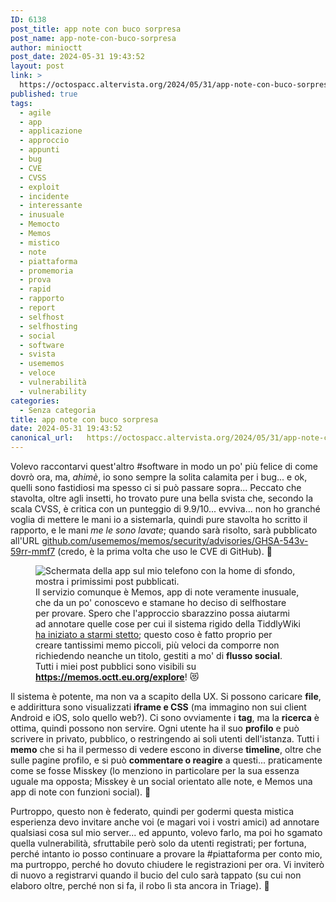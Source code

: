 ```yaml
---
ID: 6138
post_title: app note con buco sorpresa
post_name: app-note-con-buco-sorpresa
author: minioctt
post_date: 2024-05-31 19:43:52
layout: post
link: >
  https://octospacc.altervista.org/2024/05/31/app-note-con-buco-sorpresa/
published: true
tags:
  - agile
  - app
  - applicazione
  - approccio
  - appunti
  - bug
  - CVE
  - CVSS
  - exploit
  - incidente
  - interessante
  - inusuale
  - Memocto
  - Memos
  - mistico
  - note
  - piattaforma
  - promemoria
  - prova
  - rapid
  - rapporto
  - report
  - selfhost
  - selfhosting
  - social
  - software
  - svista
  - usememos
  - veloce
  - vulnerabilità
  - vulnerability
categories:
  - Senza categoria
title: app note con buco sorpresa
date: 2024-05-31 19:43:52
canonical_url:   https://octospacc.altervista.org/2024/05/31/app-note-con-buco-sorpresa/
---
```

<!-- wp:paragraph -->
<p>Volevo raccontarvi quest'altro #software in modo un po' più felice di come dovrò ora, ma, <em>ahimè</em>, io sono sempre la solita calamita per i bug... e ok, quelli sono fastidiosi ma spesso ci si può passare sopra... Peccato che stavolta, oltre agli insetti, ho trovato pure una bella svista che, secondo la scala CVSS, è critica con un punteggio di 9.9/10... evviva... non ho granché voglia di mettere le mani io a sistemarla, quindi pure stavolta ho scritto il rapporto, e le mani <em>me le sono lavate</em>; quando sarà risolto, sarà pubblicato all'URL <a href="https://github.com/usememos/memos/security/advisories/GHSA-543v-59rr-mmf7">github.com/usememos/memos/security/advisories/GHSA-543v-59rr-mmf7</a> (credo, è la prima volta che uso le CVE di GitHub). 😤️</p>
<!-- /wp:paragraph -->

<!-- wp:paragraph -->
<p></p>
<!-- /wp:paragraph -->

<!-- wp:image {"id":6130,"sizeSlug":"large","linkDestination":"none"} -->
<figure class="wp-block-image size-large"><img src="{{site.cdnurl}}/assets/uploads/2024/05/screenshot_2024-05-31-13-36-48-763_com5825807353304702725-665x1440.jpg" alt="Schermata della app sul mio telefono con la home di sfondo, mostra i primissimi post pubblicati." class="wp-image-6130"/><figcaption class="wp-element-caption">Il servizio comunque è Memos, app di note veramente inusuale, che da un po' conoscevo e stamane ho deciso di selfhostare per provare. Spero che l'approccio sbarazzino possa aiutarmi ad annotare quelle cose per cui il sistema rigido della TiddlyWiki <a href="https://octospacc.altervista.org/2024/05/29/la-mia-wiki-nelle-pareti/">ha iniziato a starmi stetto</a>; questo coso è fatto proprio per creare tantissimi memo piccoli, più veloci da comporre non richiedendo neanche un titolo, gestiti a mo' di <strong>flusso social</strong>. Tutti i miei post pubblici sono visibili su <a href="https://memos.octt.eu.org/explore"><strong>https://memos.octt.eu.org/explore</strong></a>! 😻️</figcaption></figure>
<!-- /wp:image -->

<!-- wp:paragraph -->
<p></p>
<!-- /wp:paragraph -->

<!-- wp:paragraph -->
<p>Il sistema è potente, ma non va a scapito della UX. Si possono caricare <strong>file</strong>, e addirittura sono visualizzati <strong>iframe e CSS</strong> (ma immagino non sui client Android e iOS, solo quello web?). Ci sono ovviamente i <strong>tag</strong>, ma la <strong>ricerca</strong> è ottima, quindi possono non servire. Ogni utente ha il suo <strong>profilo</strong> e può scrivere in privato, pubblico, o restringendo ai soli utenti dell'istanza. Tutti i <strong>memo</strong> che si ha il permesso di vedere escono in diverse <strong>timeline</strong>, oltre che sulle pagine profilo, e si può <strong>commentare o reagire</strong> a questi... praticamente come se fosse Misskey (lo menziono in particolare per la sua essenza uguale ma opposta; Misskey è un social orientato alle note, e Memos una app di note con funzioni social). 🌋️</p>
<!-- /wp:paragraph -->

<!-- wp:paragraph -->
<p>Purtroppo, questo non è federato, quindi per godermi questa mistica esperienza devo invitare anche voi (e magari voi i vostri amici) ad annotare qualsiasi cosa sul mio server... ed appunto, volevo farlo, ma poi ho sgamato quella vulnerabilità, sfruttabile però solo da utenti registrati; per fortuna, perché intanto io posso continuare a provare la #piattaforma per conto mio, ma purtroppo, perché ho dovuto chiudere le registrazioni per ora. Vi inviterò di nuovo a registrarvi quando il bucio del culo sarà tappato (su cui non elaboro oltre, perché non si fa, il robo lì sta ancora in Triage). 🔺️</p>
<!-- /wp:paragraph -->
